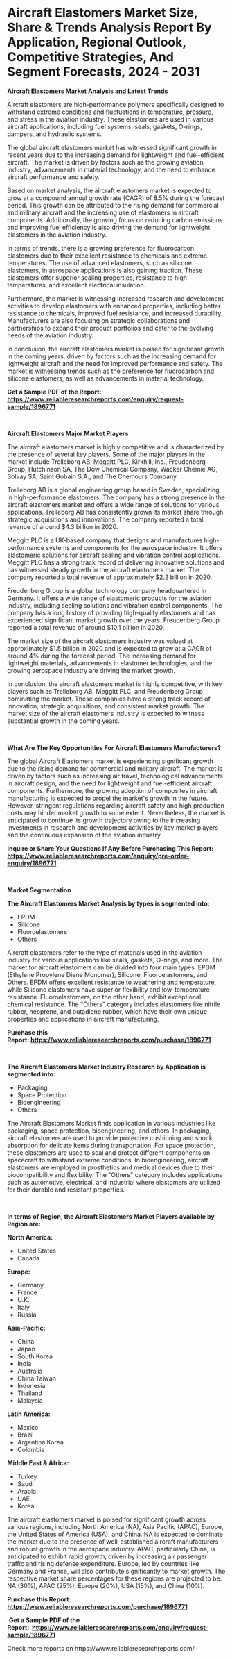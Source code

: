 <p><h1>Aircraft Elastomers Market Size, Share & Trends Analysis Report By Application, Regional Outlook, Competitive Strategies, And Segment Forecasts, 2024 - 2031</h1></p><p><strong>Aircraft Elastomers Market Analysis and Latest Trends</strong></p>
<p><p>Aircraft elastomers are high-performance polymers specifically designed to withstand extreme conditions and fluctuations in temperature, pressure, and stress in the aviation industry. These elastomers are used in various aircraft applications, including fuel systems, seals, gaskets, O-rings, dampers, and hydraulic systems.</p><p>The global aircraft elastomers market has witnessed significant growth in recent years due to the increasing demand for lightweight and fuel-efficient aircraft. The market is driven by factors such as the growing aviation industry, advancements in material technology, and the need to enhance aircraft performance and safety.</p><p>Based on market analysis, the aircraft elastomers market is expected to grow at a compound annual growth rate (CAGR) of 8.5% during the forecast period. This growth can be attributed to the rising demand for commercial and military aircraft and the increasing use of elastomers in aircraft components. Additionally, the growing focus on reducing carbon emissions and improving fuel efficiency is also driving the demand for lightweight elastomers in the aviation industry.</p><p>In terms of trends, there is a growing preference for fluorocarbon elastomers due to their excellent resistance to chemicals and extreme temperatures. The use of advanced elastomers, such as silicone elastomers, in aerospace applications is also gaining traction. These elastomers offer superior sealing properties, resistance to high temperatures, and excellent electrical insulation.</p><p>Furthermore, the market is witnessing increased research and development activities to develop elastomers with enhanced properties, including better resistance to chemicals, improved fuel resistance, and increased durability. Manufacturers are also focusing on strategic collaborations and partnerships to expand their product portfolios and cater to the evolving needs of the aviation industry.</p><p>In conclusion, the aircraft elastomers market is poised for significant growth in the coming years, driven by factors such as the increasing demand for lightweight aircraft and the need for improved performance and safety. The market is witnessing trends such as the preference for fluorocarbon and silicone elastomers, as well as advancements in material technology.</p></p>
<p><strong>Get a Sample PDF of the Report:&nbsp; <a href="https://www.reliableresearchreports.com/enquiry/request-sample/1896771">https://www.reliableresearchreports.com/enquiry/request-sample/1896771</a></strong></p>
<p>&nbsp;</p>
<p><strong>Aircraft Elastomers Major Market Players</strong></p>
<p><p>The aircraft elastomers market is highly competitive and is characterized by the presence of several key players. Some of the major players in the market include Trelleborg AB, Meggitt PLC, Kirkhill, Inc., Freudenberg Group, Hutchinson SA, The Dow Chemical Company, Wacker Chemie AG, Solvay SA, Saint Gobain S.A., and The Chemours Company.</p><p>Trelleborg AB is a global engineering group based in Sweden, specializing in high-performance elastomers. The company has a strong presence in the aircraft elastomers market and offers a wide range of solutions for various applications. Trelleborg AB has consistently grown its market share through strategic acquisitions and innovations. The company reported a total revenue of around $4.3 billion in 2020.</p><p>Meggitt PLC is a UK-based company that designs and manufactures high-performance systems and components for the aerospace industry. It offers elastomeric solutions for aircraft sealing and vibration control applications. Meggitt PLC has a strong track record of delivering innovative solutions and has witnessed steady growth in the aircraft elastomers market. The company reported a total revenue of approximately $2.2 billion in 2020.</p><p>Freudenberg Group is a global technology company headquartered in Germany. It offers a wide range of elastomeric products for the aviation industry, including sealing solutions and vibration control components. The company has a long history of providing high-quality elastomers and has experienced significant market growth over the years. Freudenberg Group reported a total revenue of around $10.1 billion in 2020.</p><p>The market size of the aircraft elastomers industry was valued at approximately $1.5 billion in 2020 and is expected to grow at a CAGR of around 4% during the forecast period. The increasing demand for lightweight materials, advancements in elastomer technologies, and the growing aerospace industry are driving the market growth.</p><p>In conclusion, the aircraft elastomers market is highly competitive, with key players such as Trelleborg AB, Meggitt PLC, and Freudenberg Group dominating the market. These companies have a strong track record of innovation, strategic acquisitions, and consistent market growth. The market size of the aircraft elastomers industry is expected to witness substantial growth in the coming years.</p></p>
<p>&nbsp;</p>
<p><strong>What Are The Key Opportunities For Aircraft Elastomers Manufacturers?</strong></p>
<p><p>The global Aircraft Elastomers market is experiencing significant growth due to the rising demand for commercial and military aircraft. The market is driven by factors such as increasing air travel, technological advancements in aircraft design, and the need for lightweight and fuel-efficient aircraft components. Furthermore, the growing adoption of composites in aircraft manufacturing is expected to propel the market's growth in the future. However, stringent regulations regarding aircraft safety and high production costs may hinder market growth to some extent. Nevertheless, the market is anticipated to continue its growth trajectory owing to the increasing investments in research and development activities by key market players and the continuous expansion of the aviation industry.</p></p>
<p><strong>Inquire or Share Your Questions If Any Before Purchasing This Report: <a href="https://www.reliableresearchreports.com/enquiry/pre-order-enquiry/1896771">https://www.reliableresearchreports.com/enquiry/pre-order-enquiry/1896771</a></strong></p>
<p>&nbsp;</p>
<p><strong>Market Segmentation</strong></p>
<p><strong>The Aircraft Elastomers Market Analysis by types is segmented into:</strong></p>
<p><ul><li>EPDM</li><li>Silicone</li><li>Fluoroelastomers</li><li>Others</li></ul></p>
<p><p>Aircraft elastomers refer to the type of materials used in the aviation industry for various applications like seals, gaskets, O-rings, and more. The market for aircraft elastomers can be divided into four main types: EPDM (Ethylene Propylene Diene Monomer), Silicone, Fluoroelastomers, and Others. EPDM offers excellent resistance to weathering and temperature, while Silicone elastomers have superior flexibility and low-temperature resistance. Fluoroelastomers, on the other hand, exhibit exceptional chemical resistance. The "Others" category includes elastomers like nitrile rubber, neoprene, and butadiene rubber, which have their own unique properties and applications in aircraft manufacturing.</p></p>
<p><strong>Purchase this Report:&nbsp;<a href="https://www.reliableresearchreports.com/purchase/1896771">https://www.reliableresearchreports.com/purchase/1896771</a></strong></p>
<p>&nbsp;</p>
<p><strong>The Aircraft Elastomers Market Industry Research by Application is segmented into:</strong></p>
<p><ul><li>Packaging</li><li>Space Protection</li><li>Bioengineering</li><li>Others</li></ul></p>
<p><p>The Aircraft Elastomers Market finds application in various industries like packaging, space protection, bioengineering, and others. In packaging, aircraft elastomers are used to provide protective cushioning and shock absorption for delicate items during transportation. For space protection, these elastomers are used to seal and protect different components on spacecraft to withstand extreme conditions. In bioengineering, aircraft elastomers are employed in prosthetics and medical devices due to their biocompatibility and flexibility. The "Others" category includes applications such as automotive, electrical, and industrial where elastomers are utilized for their durable and resistant properties.</p></p>
<p>&nbsp;</p>
<p><strong>In terms of Region, the Aircraft Elastomers Market Players available by Region are:</strong></p>
<p>
    <p> <strong> North America: </strong>
        <ul>
            <li>United States</li>
            <li>Canada</li>
        </ul>
        </p> 
    <p> <strong> Europe: </strong>
        <ul>
            <li>Germany</li>
            <li>France</li>
            <li>U.K.</li>
            <li>Italy</li>
            <li>Russia</li>
        </ul>
        </p> 
    <p> <strong> Asia-Pacific: </strong>
        <ul>
            <li>China</li>
            <li>Japan</li>
            <li>South Korea</li>
            <li>India</li>
            <li>Australia</li>
            <li>China Taiwan</li>
            <li>Indonesia</li>
            <li>Thailand</li>
            <li>Malaysia</li>
        </ul>
        </p> 
    <p> <strong> Latin America: </strong>
        <ul>
            <li>Mexico</li>
            <li>Brazil</li>
            <li>Argentina Korea</li>
            <li>Colombia</li>
        </ul>
        </p> 
    <p> <strong> Middle East & Africa: </strong>
        <ul>
            <li>Turkey</li>
            <li>Saudi</li>
            <li>Arabia</li>
            <li>UAE</li>
            <li>Korea</li>
        </ul>
    </p>
    </p>
<p><p>The aircraft elastomers market is poised for significant growth across various regions, including North America (NA), Asia Pacific (APAC), Europe, the United States of America (USA), and China. NA is expected to dominate the market due to the presence of well-established aircraft manufacturers and robust growth in the aerospace industry. APAC, particularly China, is anticipated to exhibit rapid growth, driven by increasing air passenger traffic and rising defense expenditure. Europe, led by countries like Germany and France, will also contribute significantly to market growth. The respective market share percentages for these regions are projected to be: NA (30%), APAC (25%), Europe (20%), USA (15%), and China (10%).</p></p>
<p><strong>Purchase this Report: <a href="https://www.reliableresearchreports.com/purchase/1896771">https://www.reliableresearchreports.com/purchase/1896771</a></strong></p>
<p>&nbsp;<strong>Get a Sample PDF of the Report:&nbsp;&nbsp;<a href="https://www.reliableresearchreports.com/enquiry/request-sample/1896771">https://www.reliableresearchreports.com/enquiry/request-sample/1896771</a></strong></p>
<p><strong></strong></p>
<p>Check more reports on https://www.reliableresearchreports.com/</p>